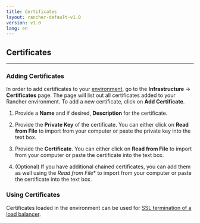 ```yaml
---
title: Certificates
layout: rancher-default-v1.0
version: v1.0
lang: en
---
```


## Certificates
---

### Adding Certificates

In order to add certificates to your [environment]({{site.baseurl}}/rancher/{{page.version}}/{{page.lang}}/configuration/environments/), go to the **Infrastructure** -> **Certificates** page. The page will list out all certificates added to your Rancher environment. To add a new certificate, click on **Add Certificate**.

1. Provide a **Name** and if desired, **Description** for the certificate.

2. Provide the **Private Key** of the certificate. You can either click on **Read from File** to import from your computer or paste the private key into the text box.

3. Provide the **Certificate**. You can either click on **Read from File** to import from your computer or paste the certificate into the text box.

4. (Optional) If you have additional chained certificates, you can add them as well using the *Read from File** to import from your computer or paste the certificate into the text box.

### Using Certificates

Certificates loaded in the environment can be used for [SSL termination of a load balancer]({{site.baseurl}}/rancher/{{page.version}}/{{page.lang}}/rancher-ui/applications/stacks/adding-balancers/#ssl-termination).
